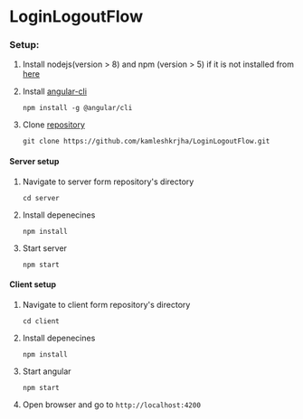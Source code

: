 # LoginLogoutFlow

### Setup: 
1. Install nodejs(version > 8) and npm (version > 5) if it is not installed from [here](https://nodejs.org/en/download/)

2. Install [angular-cli](https://github.com/angular/angular-cli) 

    `npm install -g @angular/cli`

3. Clone [repository](https://github.com/kamleshkrjha/LoginLogoutFlow.git)

   `git clone https://github.com/kamleshkrjha/LoginLogoutFlow.git`

#### Server setup
1. Navigate to server form repository's directory 
   
   `cd server`

2. Install depenecines 

   ``` npm install ```
   
3. Start server

   ``` npm start ```

#### Client setup
1. Navigate to client form repository's directory 

   ``` cd client ```
   
2. Install depenecines 
   
   ``` npm install ```
   
3. Start angular

   ``` npm start ```
   
4. Open browser and go to `http://localhost:4200`

